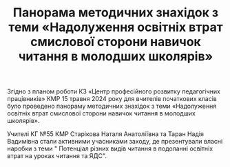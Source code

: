 ﻿---
title: Панорама методичних знахідок з теми «Надолуження освітніх втрат смислової сторони навичок читання в молодших школярів»
---

Згідно з планом роботи КЗ «Центр професійного розвитку педагогічних працівників» КМР 15 травня 2024 року для вчителів початкових класів було проведено панораму методичних знахідок з теми «Надолуження освітніх втрат смислової сторони навичок читання в молодших школярів». 

Учителі КГ №55 КМР Старікова Наталя Анатоліївна та Таран Надія Вадимівна стали активними учасниками заходу, де презентували власні наробки з теми " Потенціал різних видів читання в подоланні освітніх втрат на уроках читання та ЯДС".

<slideshow />
